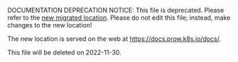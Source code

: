 DOCUMENTATION DEPRECATION NOTICE: This file is deprecated. Please refer to the
[new migrated
location](https://docs.prow.k8s.io/docs/components/cli-tools/checkconfig/).
Please do not edit this file; instead, make changes to the new location!

The new location is served on the web at
https://docs.prow.k8s.io/docs/.

This file will be deleted on 2022-11-30.

